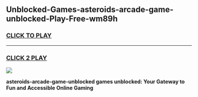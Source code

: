
## Unblocked-Games-asteroids-arcade-game-unblocked-Play-Free-wm89h
<h3>
<a href="https://premium76.site?title=asteroids-arcade-game-unblocked&ref=17A">CLICK TO PLAY</a></h3>
<hr>

<h3>
<a href="https://premium76.site?title=asteroids-arcade-game-unblocked&ref=17A">CLICK 2 PLAY</a>
  
</h3>

<a href="https://premium76.site?title=asteroids-arcade-game-unblocked&ref=17A"><img src="https://clearcache.store/games.png"></a>


**asteroids-arcade-game-unblocked games unblocked: Your Gateway to Fun and Accessible Online Gaming**
